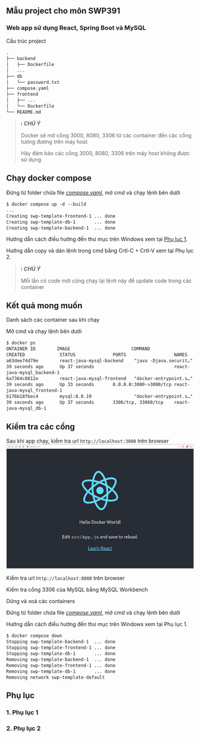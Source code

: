 ## Mẫu project cho môn SWP391
### Web app sử dụng React, Spring Boot và MySQL

Cấu trúc project
```
.
├── backend
│   ├── Dockerfile
│   ...
├── db
│   └── password.txt
├── compose.yaml
├── frontend
│   ├── ...
│   └── Dockerfile
└── README.md
```
> ℹ️ **_CHÚ Ý_**
> 
> Docker sẽ mở cổng 3000, 8080, 3306 từ các container đến các cổng tương đương trên máy host
> 
> Hãy đảm bảo các cổng 3000, 8080, 3306 trên máy host không được sử dụng

## Chạy docker compose

Đứng từ folder chứa file [_compose.yaml_](compose.yaml), mở cmd và chạy lệnh bên dưới

```
$ docker compose up -d --build
...
Creating swp-template-frontend-1 ... done
Creating swp-template-db-1       ... done
Creating swp-template-backend-1  ... done
```

Hướng dẫn cách điều hướng đến thư mục trên Windows xem tại [Phụ lục 1](#1-phụ-lục-1).

Hướng dẫn copy và dán lệnh trong cmd bằng Crtl-C + Crtl-V xem tại Phụ lục 2.

> ℹ️ **_CHÚ Ý_**
> 
> Mỗi lần có code mới cũng chạy lại lệnh này để update code trong các container

## Kết quả mong muốn

Danh sách các container sau khi chạy

Mở cmd và chạy lệnh bên dưới
```
$ docker ps
ONTAINER ID        IMAGE                       COMMAND                  CREATED             STATUS              PORTS                  NAMES
a63dee74d79e        react-java-mysql-backend    "java -Djava.securit…"   39 seconds ago      Up 37 seconds                              react-java-mysql_backend-1
6a7364c0812e        react-java-mysql-frontend   "docker-entrypoint.s…"   39 seconds ago      Up 33 seconds       0.0.0.0:3000->3000/tcp react-java-mysql_frontend-1
b176b18fbec4        mysql:8.0.19                "docker-entrypoint.s…"   39 seconds ago      Up 37 seconds       3306/tcp, 33060/tcp    react-java-mysql_db-1
```


## Kiểm tra các cổng

Sau khi app chạy, kiểm tra url `http://localhost:3000` trên browser
![page](./tutorials/output.jpg)

Kiểm tra url `http://localhost:8080` trên browser

Kiểm tra cổng 3306 của MySQL bằng MySQL Workbench

Dừng và xoá các containers

Đứng từ folder chứa file [_compose.yaml_](compose.yaml), mở cmd và chạy lệnh bên dưới

Hướng dẫn cách điều hướng đến thư mục trên Windows xem tại Phụ lục 1.
```
$ docker compose down
Stopping swp-template-backend-1  ... done
Stopping swp-template-frontend-1 ... done
Stopping swp-template-db-1       ... done
Removing swp-template-backend-1  ... done
Removing swp-template-frontend-1 ... done
Removing swp-template-db-1       ... done
Removing network swp-template-default
```

## Phụ lục
### 1. Phụ lục 1
### 2. Phụ lục 2
